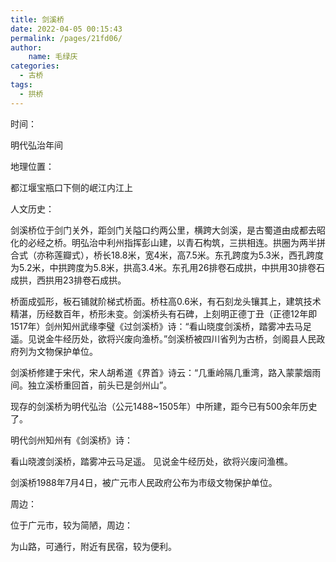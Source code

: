 ```yaml
---
title: 剑溪桥
date: 2022-04-05 00:15:43
permalink: /pages/21fd06/
author:
    name: 毛绿庆
categories:
  - 古桥
tags:
  - 拱桥 
---
```

时间：

明代弘治年间

地理位置：

都江堰宝瓶口下侧的岷江内江上

人文历史：

剑溪桥位于剑门关外，距剑门关隘口约两公里，横跨大剑溪，是古蜀道由成都去昭化的必经之桥。明弘治中利州指挥彭山建，以青石构筑，三拱相连。拱圈为两半拼合式（亦称莲瓣式），桥长18.8米，宽4米，高7.5米。东孔跨度为5.3米，西孔跨度为5.2米，中拱跨度为5.8米，拱高3.4米。东孔用26排卷石成拱，中拱用30排卷石成拱，西拱用23排卷石成拱。

桥面成弧形，板石铺就阶梯式桥面。桥柱高0.6米，有石刻龙头镶其上，建筑技术精湛，历经数百年，桥形未变。剑溪桥头有石碑，上刻明正德丁丑（正德12年即1517年）剑州知州武缘李璧《过剑溪桥》诗：“看山晓度剑溪桥，踏雾冲去马足遥。见说金牛经历处，欲将兴废向渔桥。”剑溪桥被四川省列为古桥，剑阁县人民政府列为文物保护单位。

剑溪桥修建于宋代，宋人胡希道《界首》诗云：“几重岭隔几重湾，路入蒙蒙烟雨间。独立溪桥重回首，前头已是剑州山”。

现存的剑溪桥为明代弘治（公元1488~1505年）中所建，距今已有500余年历史了。

明代剑州知州有《剑溪桥》诗：

看山晓渡剑溪桥，踏雾冲云马足遥。
见说金牛经历处，欲将兴废问渔樵。

剑溪桥1988年7月4日，被广元市人民政府公布为市级文物保护单位。

周边：

位于广元市，较为简陋，周边：

为山路，可通行，附近有民宿，较为便利。
